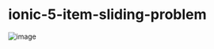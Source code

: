 # ionic-5-item-sliding-problem
![image](https://github.com/g9276012/ionic-5-item-sliding-problem/blob/master/bug.gif)
